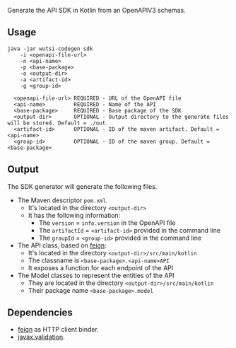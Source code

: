 Generate the API SDK in Kotlin from an OpenAPIV3 schemas.

## Usage
```
java -jar wutsi-codegen sdk
    -i <openapi-file-url>
    -n <api-name>
    -p <base-package>
    -o <output-dir>
    -a <artifact-id>
    -g <group-id>

  <openapi-file-url> REQUIRED - URL of the OpenAPI file
  <api-name>         REQUIRED - Name of the API
  <base-package>     REQUIRED - Base package of the SDK
  <output-dir>       OPTIONAL - Output directory to the generate files will be stored. Default = ./out.
  <artifact-id>      OPTIONAL - ID of the maven artifact. Default = <api-name>
  <group-id>         OPTIONAL - ID of the maven group. Default = <base-package>
```

## Output
The SDK generator will generate the following files.
- The Maven descriptor `pom.xml`.
  - It's located in the directory `<output-dir>`
  - It has the following information:
    - The `version` = `info.version` in the OpenAPI file
    - The `artifactId` = `<artifact-id>` provided in the command line
    - The `groupId` = `<group-id>` provided in the command line
- The API class, based on [feign](https://github.com/OpenFeign/feign):
  - It's located in the directory `<output-dir>/src/main/kotlin`
  - The classname is `<base-package>.<api-name>API`
  - It exposes a function for each endpoint of the API
- The Model classes to represent the entities of the API
  - They are located in the directory `<output-dir>/src/main/kotlin`
  - Their package name `<base-package>.model`

## Dependencies
- [feign](https://github.com/OpenFeign/feign) as HTTP client binder.
- [javax.validation](https://mvnrepository.com/artifact/javax.validation/validation-api).
